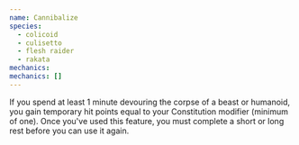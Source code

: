 ```yaml
---
name: Cannibalize
species:
  - colicoid
  - culisetto
  - flesh raider
  - rakata
mechanics:
mechanics: []
---
```

If you spend at least 1 minute devouring the corpse of a beast or humanoid, you gain temporary hit points equal to your Constitution modifier (minimum of one). Once you've used this feature, you must complete a short or long rest before you can use it again.

